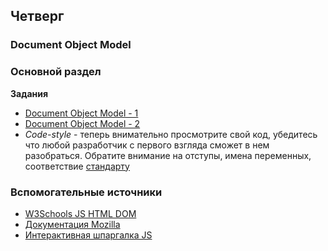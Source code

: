 ## Четверг


### Document Object Model

### Основной раздел


**Задания**
- [Document Object Model - 1](../../../../core-js-dom)
- [Document Object Model - 2](../../../../core-js-dom-more)
- _Code-style_ - теперь внимательно просмотрите свой код, убедитесь что любой разработчик с первого взгляда сможет в нем разобраться. Обратите внимание на отступы, имена переменных, соответствие [стандарту](https://github.com/leonidlebedev/javascript-airbnb)


### Вспомогательные источники

- [W3Schools JS HTML DOM](https://www.w3schools.com/js/js_htmldom.asp)
- [Документация Mozilla](https://developer.mozilla.org/ru/docs/Web/JavaScript)
- [Интерактивная шпаргалка JS](https://htmlcheatsheet.com/js)
